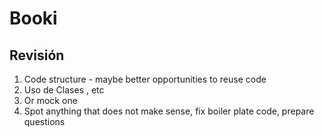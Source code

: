 # Booki

## Revisión
1. Code structure - maybe better opportunities to reuse code
2. Uso de Clases , etc 
4. Or mock one
5. Spot anything that does not make sense, fix boiler plate code, prepare questions 